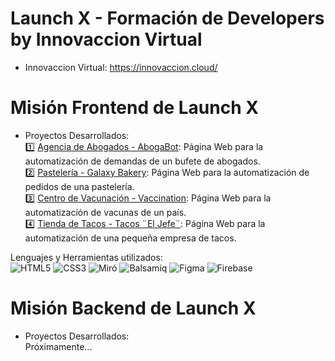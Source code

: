# Launch X - Formación de Developers by Innovaccion Virtual 
- Innovaccion Virtual: https://innovaccion.cloud/
# Misión Frontend de Launch X
- Proyectos Desarrollados: <br>
    :one:  [Agencia de Abogados - AbogaBot](./mision-frontend/aboga-bot): Página Web para la automatización de demandas de un bufete de abogados. <br>
    :two:  [Pastelería - Galaxy Bakery](./mision-frontend/galaxy-bakery): Página Web para la automatización de pedidos de una pastelería. <br>
    :three:  [Centro de Vacunación - Vaccination](./): Página Web para la automatización de vacunas de un país. <br>
    :four:  [Tienda de Tacos - Tacos ¨El Jefe¨](./): Página Web para la automatización de una pequeña empresa de tacos. <br>
        
Lenguajes y Herramientas utilizados: <br>
![HTML5](https://img.shields.io/badge/html5-%23E34F26.svg?style=for-the-badge&logo=html5&logoColor=white) 
![CSS3](https://img.shields.io/badge/css3-%231572B6.svg?style=for-the-badge&logo=css3&logoColor=white)
![Miró](https://img.shields.io/badge/miro-%FFD02F.svg?style=for-the-badge&logo=miro&logoColor=white)
![Balsamiq](https://img.shields.io/badge/balsamiq-%6757E768.svg?style=for-the-badge&logo=balsamiq&logoColor=white)
![Figma](https://img.shields.io/badge/figma-%23F24E1E.svg?style=for-the-badge&logo=figma&logoColor=white)
![Firebase](https://img.shields.io/badge/firebase-%23039BE5.svg?style=for-the-badge&logo=firebase)
# Misión Backend de Launch X
- Proyectos Desarrollados: <br>
Próximamente...

